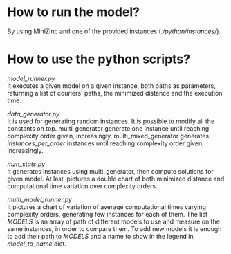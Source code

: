 # How to run the model?
By using MiniZinc and one of the provided instances (*./python/instances/*).

# How to use the python scripts?
_model\_runner.py_ <br>
It executes a given model on a given instance, both paths as parameters, returning a list of couriers' paths, the minimized distance and the execution time.

_data\_generator.py_ <br>
It is used for generating random instances. It is possible to modify all the constants on top. multi_generator generate one instance until reaching complexity order given, increasingly. multi_mixed_generator generates _instances\_per\_order_ instances until reaching complexity order given, increasingly.

_mzn\_stats.py_ <br>
It generates instances using multi_generator, then compute solutions for given model. At last, pictures a double chart of both minimized distance and computational time variation over complexity orders.

_multi\_model\_runner.py_ <br>
It pictures a chart of variation of average computational times varying complexity orders, generating few instances for each of them. The list _MODELS_ is an array of path of different models to use and measure on the same instances, in order to compare them. To add new models it is enough to add their path to _MODELS_ and a name to show in the legend in _model\_to\_name_ dict. 
